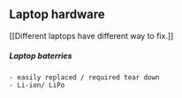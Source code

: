 ## Laptop hardware

[[Different laptops have different way to fix.]]

##### Laptop baterries
	- easily replaced / required tear down
	- Li-ion/ LiPo 
